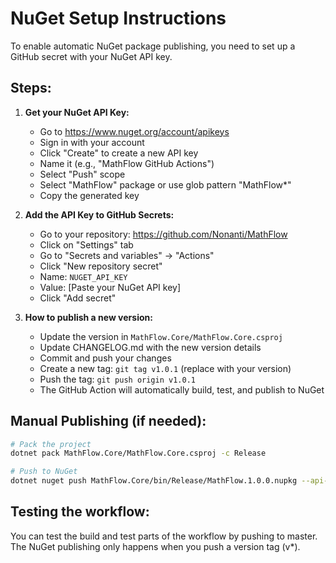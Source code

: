 # NuGet Setup Instructions

To enable automatic NuGet package publishing, you need to set up a GitHub secret with your NuGet API key.

## Steps:

1. **Get your NuGet API Key:**
   - Go to https://www.nuget.org/account/apikeys
   - Sign in with your account
   - Click "Create" to create a new API key
   - Name it (e.g., "MathFlow GitHub Actions")
   - Select "Push" scope
   - Select "MathFlow" package or use glob pattern "MathFlow*"
   - Copy the generated key

2. **Add the API Key to GitHub Secrets:**
   - Go to your repository: https://github.com/Nonanti/MathFlow
   - Click on "Settings" tab
   - Go to "Secrets and variables" → "Actions"
   - Click "New repository secret"
   - Name: `NUGET_API_KEY`
   - Value: [Paste your NuGet API key]
   - Click "Add secret"

3. **How to publish a new version:**
   - Update the version in `MathFlow.Core/MathFlow.Core.csproj`
   - Update CHANGELOG.md with the new version details
   - Commit and push your changes
   - Create a new tag: `git tag v1.0.1` (replace with your version)
   - Push the tag: `git push origin v1.0.1`
   - The GitHub Action will automatically build, test, and publish to NuGet

## Manual Publishing (if needed):

```bash
# Pack the project
dotnet pack MathFlow.Core/MathFlow.Core.csproj -c Release

# Push to NuGet
dotnet nuget push MathFlow.Core/bin/Release/MathFlow.1.0.0.nupkg --api-key YOUR_API_KEY --source https://api.nuget.org/v3/index.json
```

## Testing the workflow:

You can test the build and test parts of the workflow by pushing to master.
The NuGet publishing only happens when you push a version tag (v*).